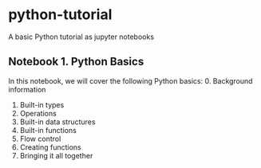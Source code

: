 # python-tutorial
A basic Python tutorial as jupyter notebooks


## Notebook 1. Python Basics
In this notebook, we will cover the following Python basics:
  0. Background information
  1. Built-in types
  2. Operations
  3. Built-in data structures
  4. Built-in functions
  5. Flow control
  6. Creating functions
  7. Bringing it all together
